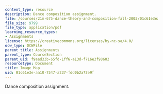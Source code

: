 ```yaml
---
content_type: resource
description: Dance composition assignment.
file: /courses/21m-675-dance-theory-and-composition-fall-2003/01c61e3eaa107547a237fdd0b2a72e9f_assignment_03.pdf
file_size: 9799
file_type: application/pdf
learning_resource_types:
- Assignments
license: https://creativecommons.org/licenses/by-nc-sa/4.0/
ocw_type: OCWFile
parent_title: Assignments
parent_type: CourseSection
parent_uid: f9aad33b-65fd-1ff6-a13d-f716e3f90603
resourcetype: Document
title: Image Map
uid: 01c61e3e-aa10-7547-a237-fdd0b2a72e9f
---
```

Dance composition assignment.